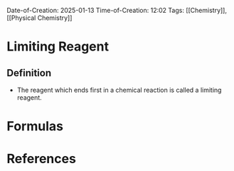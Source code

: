 Date-of-Creation: 2025-01-13
Time-of-Creation: 12:02
Tags: [[Chemistry]], [[Physical Chemistry]]

# Limiting Reagent

## Definition

- The reagent which ends first in a chemical reaction is called a limiting reagent. 








# Formulas







# References



